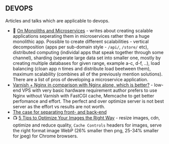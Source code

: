 ## DEVOPS
Articles and talks which are applicable to devops.

- :notebook: [On Monoliths and Microservices](http://dev.otto.de/2015/09/30/on-monoliths-and-microservices/) - writes about creating scalable applications seperating them in microservices rather then a huge monolithic app. Possible to create different scalabilities - vertical decomposition (apps per sub-domain style - `/api/`, `/store/` etc), distributed computing (individal apps that speak together through some channel), sharding (seperate large data set into smaller one, mostly by creating multiple databases for given range, example a-c, d-f, ..), load balancing (cloan app n times and distribute load beetween them), maximum scalability (combines all of the previously mention solutions). There are a list of pros of developing a microservice application.
- [Varnish + Nginx in comparison with Nginx alone, which is better?](http://www.narga.net/varnish-nginx-comparison-nginx-alone-better/) - low-end VPS with very basic hardware requirement author prefers to use Nginx without Varnish with FastCGI cache, Memcache to get better perfomance and effort. The perfect and over optimize server is not best server as the effort vs results are not worth.
- [The case for separating front- and back-end](https://blog.42.nl/articles/the-case-separating-front-back-end/)
- :tv: [5 Tips to Optimize Your Images the Right Way](https://youtu.be/JUoZIBCWaKY) - resize images, cdn, optimize and reduce quality, `Cache Controls` headers for images, serve the right format image WebP (26% smaller then png, 25-34% smaller for jpeg) for Chrome browsers.
